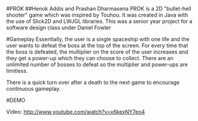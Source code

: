 #PROK
##Henok Addis and Prashan Dharmasena
PROK is a 2D "bullet-hell shooter" game which was inspired by Touhou. It was created in Java with the use of Slick2D and LWJGL libraries. This was a senior year project for a software design class under Daniel Fowler

#Gameplay
Essentially, the user is a single spaceship with one life and the user wants to defeat the boss at the top of the screen. For every time that the boss is defeated, the multiplier on the score of the user increases and they get a power-up which they can choose to collect. There are an unlimited number of bosses to defeat so the multiplier and power-ups are limitless.

There is a quick turn over after a death to the next game to encourage continuous gameplay. 

#DEMO

Video: http://www.youtube.com/watch?v=x6kexNY7eo4

